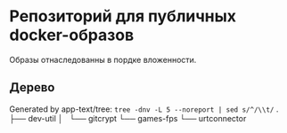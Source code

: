 ﻿Репозиторий для публичных docker-образов
========

Образы отнаследованны в пордке вложенности.

Дерево
------------

Generated by app-text/tree: `tree -dnv -L 5 --noreport | sed s/^/\\t/`
        .
        ├── dev-util
        │   └── gitcrypt
        └── games-fps
            └── urtconnector
